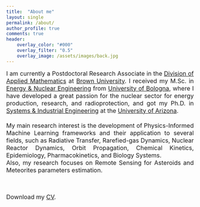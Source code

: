 ```yaml
---
title:  "About me"
layout: single
permalink: /about/
author_profile: true
comments: true
header:
    overlay_color: "#000"
    overlay_filter: "0.5"
    overlay_image: /assets/images/back.jpg
---
```


<font size="3">
<div style="text-align: justify;"> I am currently a Postdoctoral Research Associate in the <a href="https://appliedmath.brown.edu/">Division of Applied Mathematics</a> at <a href="https://www.brown.edu/">Brown University</a>. I received my M.Sc. in <a href="https://corsi.unibo.it/2cycle/EnergyEngineering">Energy &amp; Nuclear Engineering</a> from <a href="https://www.unibo.it/en/">University of Bologna</a>, where I have developed a great passion for the nuclear sector for energy production, research, and radioprotection, and got my Ph.D. in <a href="https://sie.engineering.arizona.edu/">Systems &amp; Industrial Engineering</a> at the <a href="https://www.arizona.edu/">University of Arizona</a>. <br><br>My main research interest is the development of Physics-Informed Machine Learning frameworks and their application to several fields, such as Radiative Transfer, Rarefied-gas Dynamics, Nuclear Reactor Dynamics, Orbit Propagation, Chemical Kinetics, Epidemiology, Pharmacokinetics, and Biology Systems.<br>Also, my research focuses on Remote Sensing for Asteroids and Meteorites parameters estimation.</div> <p><br></p> <i class="fas fa-download pr-1 fa-fw"></i> Download my <a href="https://github.com/mariodeflorio/mariodeflorio.github.io/raw/master/_files/CV_DeFlorio.pdf">CV</a>. </font>